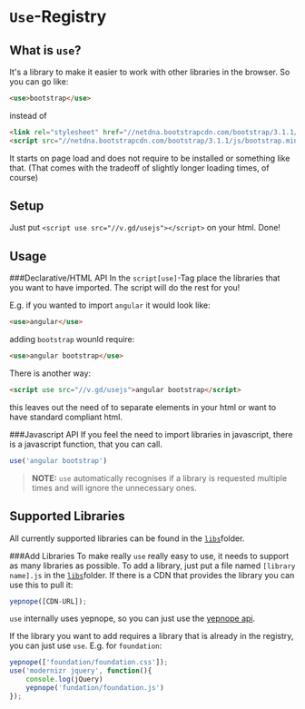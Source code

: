 `Use`-Registry
===

What is `use`?
---

It's a library to make it easier to work with other libraries in the browser. So you can go like:
```html
<use>bootstrap</use>
```
instead of
```html
<link rel="stylesheet" href="//netdna.bootstrapcdn.com/bootstrap/3.1.1/css/bootstrap.min.css">
<script src="//netdna.bootstrapcdn.com/bootstrap/3.1.1/js/bootstrap.min.js"></script>
```
It starts on page load and does not require to be  installed or something like that.
(That comes with the tradeoff of slightly longer loading times, of course)

Setup
---

Just put `<script use src="//v.gd/usejs"></script>` on your html. Done!

Usage
---

###Declarative/HTML API
In the `script[use]`-Tag place the libraries that you want to have imported. The script will do the rest for you!

E.g. if you wanted to import `angular` it would look like:

```html
<use>angular</use>
```

adding `bootstrap` wounld require:

```html
<use>angular bootstrap</use>
```
There is another way:
```html
<script use src="//v.gd/usejs">angular bootstrap</script>
```
this leaves out the need of to separate elements in your html or want to have standard compliant html.

###Javascript API
If you feel the need to import libraries in javascript, there is a javascript function, that you can call.
```javascript
use('angular bootstrap')
```

> **NOTE:** `use` automatically recognises if a library is requested multiple times and will ignore the unnecessary ones.
 
Supported Libraries
---

All currently supported libraries can be found in the [`libs`](https://github.com/csicar/Registry/tree/master/libs)folder.

###Add Libraries
To make really `use` really easy to use, it needs to support as many libraries as possible. To add a library, just put a file named `[library name].js` in the [`libs`](https://github.com/csicar/Registry/tree/master/libs)folder. If there is a CDN that provides the library you can use this to pull it:
```javascript
yepnope([CDN-URL]);
```

`use` internally uses yepnope, so you can just use the [yepnope api](http://yepnopejs.com/#api).

If the library you want to add requires a library that is already in the registry, you can just use `use`.
E.g. for `foundation`:
```javascript
yepnope(['foundation/foundation.css']);
use('modernizr jquery', function(){
	console.log(jQuery)
	yepnope('fundation/foundation.js')
});
```
